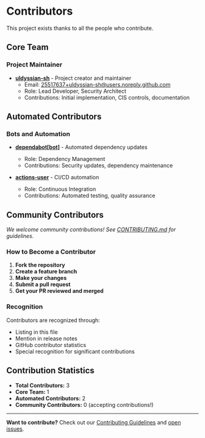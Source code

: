 # Contributors

This project exists thanks to all the people who contribute.

## Core Team

### Project Maintainer
- **[uldyssian-sh](https://github.com/uldyssian-sh)** - Project creator and maintainer
  - Email: 25517637+uldyssian-sh@users.noreply.github.com
  - Role: Lead Developer, Security Architect
  - Contributions: Initial implementation, CIS controls, documentation

## Automated Contributors

### Bots and Automation
- **[dependabot[bot]](https://github.com/dependabot)** - Automated dependency updates
  - Role: Dependency Management
  - Contributions: Security updates, dependency maintenance

- **[actions-user](https://github.com/actions-user)** - CI/CD automation
  - Role: Continuous Integration
  - Contributions: Automated testing, quality assurance

## Community Contributors

*We welcome community contributions! See [CONTRIBUTING.md](CONTRIBUTING.md) for guidelines.*

### How to Become a Contributor

1. **Fork the repository**
2. **Create a feature branch**
3. **Make your changes**
4. **Submit a pull request**
5. **Get your PR reviewed and merged**

### Recognition

Contributors are recognized through:
- Listing in this file
- Mention in release notes
- GitHub contributor statistics
- Special recognition for significant contributions

## Contribution Statistics

- **Total Contributors:** 3
- **Core Team:** 1
- **Automated Contributors:** 2
- **Community Contributors:** 0 (accepting contributions!)

---

**Want to contribute?** Check out our [Contributing Guidelines](CONTRIBUTING.md) and [open issues](https://github.com/uldyssian-sh/vmware-vsphere-8-cis-benchmark/issues).